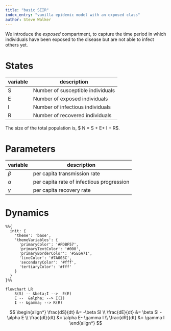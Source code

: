 ```yaml
---
title: "basic SEIR"
index_entry: "vanilla epidemic model with an exposed class"
author: Steve Walker
---
```


We introduce the *exposed* compartment, to capture the time period in which individuals have been exposed to the disease but are not able to infect others yet.
# States

| variable | description |
| -- | -- |
| S | Number of susceptible individuals |
| E | Number of exposed individuals |
| I | Number of infectious individuals |
| R | Number of recovered individuals | 

The size of the total population is,  $ N = S + E+ I + R$.
# Parameters

| variable | description |
| -- | -- |
| $\beta$ | per capita transmission rate |
| $\alpha$ | per capita rate of infectious progression | %% must be a better way to say this
| $\gamma$ | per capita recovery rate |


# Dynamics 


```mermaid
%%{
  init: {
    'theme': 'base',
    'themeVariables': {
      'primaryColor': '#FDBF57',
      'primaryTextColor': '#000',
      'primaryBorderColor': '#5E6A71',
      'lineColor': '#7A003C',
      'secondaryColor': '#fff',
      'tertiaryColor': '#fff'
    }
  }
}%%

flowchart LR
    S(S) -- &beta;I -->  E(E)
    E --  &alpha; --> I(I)
    I -- &gamma; --> R(R)
```


$$
\begin{align*}
\frac{dS}{dt} &= -\beta SI \\
\frac{dE}{dt} &= \beta SI - \alpha E \\
\frac{dI}{dt} &= \alpha E- \gamma I \\
\frac{dR}{dt} &= \gamma I
\end{align*}
$$


